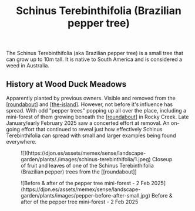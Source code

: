 ﻿---
backlinks:
- title: Fig tree berm
  url: /memex/sense/landscape-garden/fig-tree-berm.html
- title: The Dam
  url: /memex/sense/landscape-garden/the-dam.html
- title: The Island
  url: /memex/sense/landscape-garden/the-island.html
- title: Roundabout
  url: /memex/sense/landscape-garden/roundabout.html
- title: The Orchard (Orchard corner)
  url: /memex/sense/landscape-garden/orchard-corner.html
- title: Plants
  url: /memex/sense/landscape-garden/plants/plants.html
- title: Arundo donax (Elephant Grass)
  url: /memex/sense/landscape-garden/plants/arundo-donax.html
photos:
  1:
    date: 2025-01-25 06:24:40
    description: None
    filename: 6098EDD5-A7C5-48A6-BBC4-43A1F3D6EFDF.heic
    latitude: -27.538991666666668
    longitude: 152.0565945
    memexFilename: images/schinus-terebinthifolia/1.jpeg
    title: None
tags:
- garden
- plant
- weed
- invasive
title: Schinus Terebinthifolia (Brazilian pepper tree)
type: plants
---
The Schinus Terebinthifolia (aka Brazilian pepper tree) is a small tree that can grow up to 10m tall. It is native to South America and is considered a weed in Australia. 

## History at Wood Duck Meadows

Apparently planted by previous owners. Visible and removed from the [[roundabout]] and [[the-island]]. However, not before it's influence has spread. With odd "pepper trees" popping up all over the place, including a mini-forest of them growing beneath the [[roundabout]] in Rocky Creek. Late January/early February 2025 saw a concerted effort at removal. An on-going effort that continued to reveal just how effectively Schinus Terebinthifolia can spread with small and larger examples being found everywhere.

<figure markdown>
![](https://djon.es/assets/memex/sense/landscape-garden/plants/./images/schinus-terebinthifolia/1.jpeg)
<caption>Closeup of fruit and leaves of one of the Schinus Terebinthifolia (Brazilian pepper) trees from the [[roundabout]]</caption>
</figure>

<figure markdown>
![Before & after of the pepper tree mini-forest - 2 Feb 2025](https://djon.es/assets/memex/sense/landscape-garden/plants/images/pepper-before-after-small.jpg)
<caption>Before & after of the pepper tree mini-forest - 2 Feb 2025</caption>
</figure>



[//begin]: # "Autogenerated link references for markdown compatibility"
[roundabout]: ../roundabout "Roundabout"
[the-island]: ../the-island "The Island"
[//end]: # "Autogenerated link references"